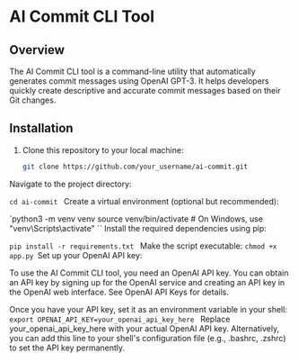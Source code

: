 # AI Commit CLI Tool

## Overview

The AI Commit CLI tool is a command-line utility that automatically generates commit messages using OpenAI GPT-3. It helps developers quickly create descriptive and accurate commit messages based on their Git changes.

## Installation

1. Clone this repository to your local machine:

   ```bash
   git clone https://github.com/your_username/ai-commit.git
Navigate to the project directory:
    
`cd ai-commit
`
Create a virtual environment (optional but recommended):

`python3 -m venv venv
source venv/bin/activate  # On Windows, use "venv\Scripts\activate"
``
Install the required dependencies using pip:


`pip install -r requirements.txt
`
Make the script executable:
`chmod +x app.py
`Set up your OpenAI API key:

To use the AI Commit CLI tool, you need an OpenAI API key. You can obtain an API key by signing up for the OpenAI service and creating an API key in the OpenAI web interface. See OpenAI API Keys for details.

Once you have your API key, set it as an environment variable in your shell:
`export OPENAI_API_KEY=your_openai_api_key_here
`
Replace your_openai_api_key_here with your actual OpenAI API key. Alternatively, you can add this line to your shell's configuration file (e.g., .bashrc, .zshrc) to set the API key permanently.